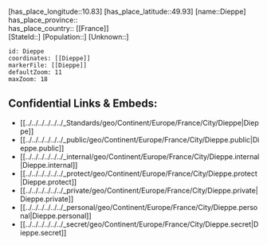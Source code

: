 ﻿---
location: [49.93,10.83] 
mapzoom: [7,12] 
mapmarker: city 
type: City
tags:
- geo/City


SpocWebEntityId: 29785
isDeleted: false
confidential: public

---
[has_place_longitude::10.83] 
[has_place_latitude::49.93] 
[name::Dieppe] 
has_place_province::  
has_place_country:: [[France]]  
[StateId::] 
[Population::] 
[Unknown::] 


```leaflet
id: Dieppe
coordinates: [[Dieppe]] 
markerFile: [[Dieppe]] 
defaultZoom: 11 
maxZoom: 18
```


## Confidential Links & Embeds: 
- [[../../../../../../_Standards/geo/Continent/Europe/France/City/Dieppe|Dieppe]] 
- [[../../../../../../_public/geo/Continent/Europe/France/City/Dieppe.public|Dieppe.public]] 
- [[../../../../../../_internal/geo/Continent/Europe/France/City/Dieppe.internal|Dieppe.internal]] 
- [[../../../../../../_protect/geo/Continent/Europe/France/City/Dieppe.protect|Dieppe.protect]] 
- [[../../../../../../_private/geo/Continent/Europe/France/City/Dieppe.private|Dieppe.private]] 
- [[../../../../../../_personal/geo/Continent/Europe/France/City/Dieppe.personal|Dieppe.personal]] 
- [[../../../../../../_secret/geo/Continent/Europe/France/City/Dieppe.secret|Dieppe.secret]] 
